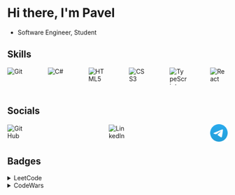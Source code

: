 # Hi there, I'm Pavel

* Software Engineer, Student

<h2>Skills</h2>

<div style="display: flex; justify-content: space-between; align-items: center;">
  <a href="https://git-scm.com/" target="_blank" rel="noreferrer">
    <img align="left" src="https://raw.githubusercontent.com/danielcranney/readme-generator/main/public/icons/skills/git-colored.svg" width="40" height="40" alt="Git" />
  </a>
  <a href="https://docs.microsoft.com/en-us/dotnet/csharp/" target="_blank" rel="noreferrer">
    <img align="left" src="https://raw.githubusercontent.com/danielcranney/readme-generator/main/public/icons/skills/csharp-colored.svg" width="40" height="40" alt="C#" />
  </a>
  <a href="https://developer.mozilla.org/en-US/docs/Glossary/HTML5" target="_blank" rel="noreferrer">
    <img align="left" src="https://raw.githubusercontent.com/danielcranney/readme-generator/main/public/icons/skills/html5-colored.svg" width="40" height="40" alt="HTML5" />
  </a>
  <a href="https://www.w3.org/TR/CSS/#css" target="_blank" rel="noreferrer">
    <img align="left" src="https://raw.githubusercontent.com/danielcranney/readme-generator/main/public/icons/skills/css3-colored.svg" width="40" height="40" alt="CSS3" />
  </a>
  <a href="https://www.typescriptlang.org/" target="_blank" rel="noreferrer">
    <img align="left" src="https://raw.githubusercontent.com/danielcranney/readme-generator/main/public/icons/skills/typescript-colored.svg" width="40" height="40" alt="TypeScript" />
  </a>  
  <a href="https://reactjs.org/" target="_blank" rel="noreferrer">
    <img align="left" src="https://raw.githubusercontent.com/danielcranney/readme-generator/main/public/icons/skills/react-colored.svg" width="40" height="40" alt="React" />
  </a>  
</div><br>

<h2>Socials</h2>

<div style="display: flex; justify-content: space-between; align-items: center;">
  <a href="https://www.github.com/Old-Butt-Gold" target="_blank" rel="noreferrer">
    <img align="left" src="https://raw.githubusercontent.com/danielcranney/readme-generator/main/public/icons/socials/github.svg" width="40" height="40" alt="GitHub" />
  </a>
  <a href="https://www.linkedin.com/in/pavel-halukha-171291294/" target="_blank" rel="noreferrer">
    <img align="left" src="https://raw.githubusercontent.com/danielcranney/readme-generator/main/public/icons/socials/linkedin.svg" width="40" height="40" alt="LinkedIn" />
  </a>
  <a href="https://t.me/pavello06" target="_blank" rel="noreferrer">
    <img src="https://raw.githubusercontent.com/badges/shields/master/logo/telegram.svg" width="40" height="40" alt="Telegram" />
  </a>
</div>

<h2>Badges</h2>

<details>
  <summary>LeetCode</summary>
  <a href="https://leetcode.com/u/pavello06/">
    <br/>
    <img src="https://leetcard.jacoblin.cool/pavello06?animation=true&ext=activity" />
  </a>
</details>

<details>
  <summary>CodeWars</summary>
  <a href="https://www.codewars.com/users/pavello06">
    <br/>
    <img src="https://www.codewars.com/users/pavello06/badges/large" />
  </a>
</details>
